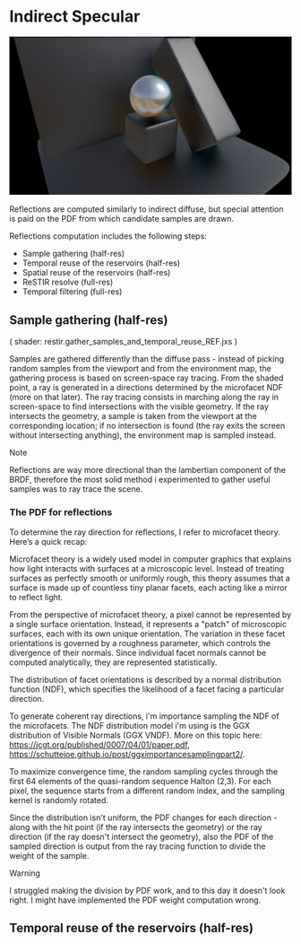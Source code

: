 # Indirect Specular

![](./images/reflections.png)

Reflections are computed similarly to indirect diffuse, but special attention is paid on the PDF from which candidate samples are drawn.

Reflections computation includes the following steps:
- Sample gathering (half-res)
- Temporal reuse of the reservoirs (half-res)
- Spatial reuse of the reservoirs (half-res)
- ReSTIR resolve (full-res)
- Temporal filtering (full-res)

## Sample gathering (half-res)
( shader: restir.gather_samples_and_temporal_reuse_REF.jxs )

Samples are gathered differently than the diffuse pass - instead of picking random samples from the viewport and from the environment map, the gathering process is based on screen-space ray tracing. From the shaded point, a ray is generated in a directions determined by the microfacet NDF (more on that later). The ray tracing consists in marching along the ray in screen-space to find intersections with the visible geometry. If the ray intersects the geometry, a sample is taken from the viewport at the corresponding location; if no intersection is found (the ray exits the screen without intersecting anything), the environment map is sampled instead.

>[!NOTE]
> Reflections are way more directional than the lambertian component of the BRDF, therefore the most solid method i experimented to gather useful samples was to ray trace the scene.

### The PDF for reflections

To determine the ray direction for reflections, I refer to microfacet theory. Here’s a quick recap:

Microfacet theory is a widely used model in computer graphics that explains how light interacts with surfaces at a microscopic level. Instead of treating surfaces as perfectly smooth or uniformly rough, this theory assumes that a surface is made up of countless tiny planar facets, each acting like a mirror to reflect light.

From the perspective of microfacet theory, a pixel cannot be represented by a single surface orientation. Instead, it represents a "patch" of microscopic surfaces, each with its own unique orientation. The variation in these facet orientations is governed by a roughness parameter, which controls the divergence of their normals. Since individual facet normals cannot be computed analytically, they are represented statistically.

The distribution of facet orientations is described by a normal distribution function (NDF), which specifies the likelihood of a facet facing a particular direction. 

To generate coherent ray directions, i'm importance sampling the NDF of the microfacets. The NDF distribution model i'm using is the GGX distribution of Visible Normals (GGX VNDF). More on this topic here: https://jcgt.org/published/0007/04/01/paper.pdf, https://schuttejoe.github.io/post/ggximportancesamplingpart2/. 

To maximize convergence time, the random sampling cycles through the first 64 elements of the quasi-random sequence Halton (2,3). For each pixel, the sequence starts from a different random index, and the sampling kernel is randomly rotated.

Since the distribution isn't uniform, the PDF changes for each direction - along with the hit point (if the ray intersects the geometry) or the ray direction (if the ray doesn't intersect the geometry), also the PDF of the sampled direction is output from the ray tracing function to divide the weight of the sample.

>[!WARNING]
> I struggled making the division by PDF work, and to this day it doesn't look right. I might have implemented the PDF weight computation wrong.

## Temporal reuse of the reservoirs (half-res)


